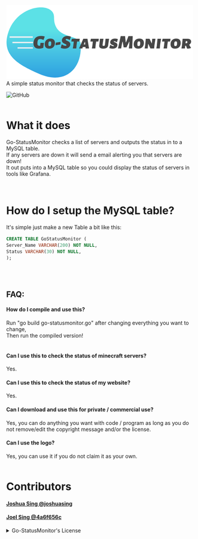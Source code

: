 ![Go-StatusMonitor Logo][logo]<br>
A simple status monitor that checks the status of servers.<br>

![GitHub](https://img.shields.io/github/license/Go-StatusMonitor/Go-StatusMonitor?style=for-the-badge)
<br><br>
# What it does
Go-StatusMonitor checks a list of servers and outputs the status in to a MySQL table.<br>
If any servers are down it will send a email alerting you that servers are down!<br>
It out puts into a MySQL table so you could display the status of servers in tools like Grafana.<br>
<br><br>
# How do I setup the MySQL table?
It's simple just make a new Table a bit like this:<br>
```sql
CREATE TABLE GoStatusMonitor (
Server_Name VARCHAR(200) NOT NULL,
Status VARCHAR(30) NOT NULL,
);
```
<br><br>
## FAQ:
#### How do I compile and use this?
Run "go build go-statusmonitor.go" after changing everything you want to change,<br>
Then run the compiled version!<br>
<br>
#### Can I use this to check the status of minecraft servers?
Yes.
<br>
#### Can I use this to check the status of my website?
Yes.
<br>
#### Can I download and use this for private / commercial use?
Yes, you can do anything you want with code / program as long as you do not remove/edit the copyright message and/or the license.
<br>
#### Can I use the logo?
Yes, you can use it if you do not claim it as your own.
<br><br>
# Contributors
#### [Joshua Sing @joshuasing](https://github.com/joshuasing)
#### [Joel Sing @4a6f656c](https://github.com/4a6f656c)

<details>
  <summary>Go-StatusMonitor's License</summary>
BSD 2-Clause License<br>
<br>
Copyright (c) 2019, Joshua Sing<br>
All rights reserved.<br>
<br>
Redistribution and use in source and binary forms, with or without<br>
modification, are permitted provided that the following conditions are met:<br>
<br>
1. Redistributions of source code must retain the above copyright notice, this<br>
   list of conditions and the following disclaimer.<br>
<br>
2. Redistributions in binary form must reproduce the above copyright notice,<br>
   this list of conditions and the following disclaimer in the documentation<br>
   and/or other materials provided with the distribution.<br>
<br>
THIS SOFTWARE IS PROVIDED BY THE COPYRIGHT HOLDERS AND CONTRIBUTORS "AS IS"<br>
AND ANY EXPRESS OR IMPLIED WARRANTIES, INCLUDING, BUT NOT LIMITED TO, THE<br>
IMPLIED WARRANTIES OF MERCHANTABILITY AND FITNESS FOR A PARTICULAR PURPOSE ARE<br>
DISCLAIMED. IN NO EVENT SHALL THE COPYRIGHT HOLDER OR CONTRIBUTORS BE LIABLE<br>
FOR ANY DIRECT, INDIRECT, INCIDENTAL, SPECIAL, EXEMPLARY, OR CONSEQUENTIAL<br>
DAMAGES (INCLUDING, BUT NOT LIMITED TO, PROCUREMENT OF SUBSTITUTE GOODS OR<br>
SERVICES; LOSS OF USE, DATA, OR PROFITS; OR BUSINESS INTERRUPTION) HOWEVER<br>
CAUSED AND ON ANY THEORY OF LIABILITY, WHETHER IN CONTRACT, STRICT LIABILITY,<br>
OR TORT (INCLUDING NEGLIGENCE OR OTHERWISE) ARISING IN ANY WAY OUT OF THE USE<br>
OF THIS SOFTWARE, EVEN IF ADVISED OF THE POSSIBILITY OF SUCH DAMAGE.<br>

</details>

[logo]: https://raw.githubusercontent.com/Go-StatusMonitor/Go-StatusMonitor/master/logo/Go-StatusMonitor%20Logo%20Cropped.png "Go-StatusMonitor Logo"
